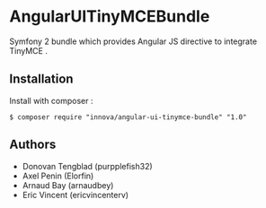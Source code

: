 # AngularUITinyMCEBundle

Symfony 2 bundle which provides Angular JS directive to integrate TinyMCE .

## Installation

Install with composer :
	
	$ composer require "innova/angular-ui-tinymce-bundle" "1.0"

## Authors

* Donovan Tengblad (purpplefish32)
* Axel Penin (Elorfin)
* Arnaud Bay (arnaudbey)
* Eric Vincent (ericvincenterv)

